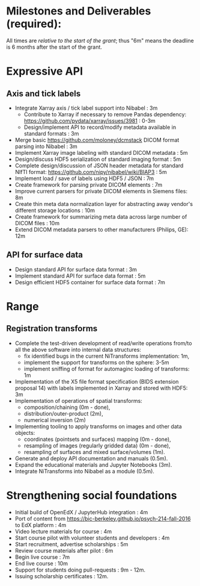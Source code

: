 # Milestones and Deliverables (required):

<!---
> List expected milestones and deliverables, and their expected timeline. Be
> specific and include (where possible) any goals for metrics the software
> project(s) are expected to reach upon completion of the grant (maximum of 500
> words)
-->

All times are *relative to the start of the grant*; thus "6m" means the deadline is 6 months after the start of the grant.

Expressive API
==============

Axis and tick labels
--------------------

* Integrate Xarray axis / tick label support into Nibabel : 3m
  * Contribute to Xarray if necessary to remove Pandas dependency:
    https://github.com/pydata/xarray/issues/3981 : 0-3m
  * Design/implement API to record/modify metadata available in standard
    formats : 3m
* Merge basic https://github.com/moloney/dcmstack DICOM format parsing into
  Nibabel : 3m
* Implement Xarray image labeling with standard DICOM metadata : 5m
* Design/discuss HDF5 serialization of standard imaging format : 5m
* Complete design/discussion of JSON header metadata for standard NIfTI
  format: https://github.com/nipy/nibabel/wiki/BIAP3 : 5m
* Implement load / save of labels using HDF5 / JSON : 7m
* Create framework for parsing private DICOM elements : 7m
* Improve current parsers for private DICOM elements in Siemens files: 8m
* Create thin meta data normalization layer for abstracting away vendor's
  different storage locations : 10m
* Create framework for summarizing meta data across large number of DICOM
  files : 10m
* Extend DICOM metadata parsers to other manufacturers (Philips, GE): 12m

API for surface data
--------------------

* Design standard API for surface data format : 3m
* Implement standard API for surface data format : 5m
* Design efficient HDF5 container for surface data format : 7m

Range
=====

Registration transforms
-----------------------

* Complete the test-driven development of read/write operations from/to all
  the above software into internal data structures:
    * fix identified bugs in the current NiTransforms implementation: 1m,
    * implement the support for transforms on the sphere: 3-5m
    * implement sniffing of format for automaginc loading of transforms: 1m
* Implementation of the X5 file format specification (BIDS extension proposal 14)
  with labels implemented in Xarray and stored with HDF5: 3m
* Implementation of operations of spatial transforms:
    * composition/chaining (0m - done),
    * distribution/outer-product (2m),
    * numerical inversion (2m)
* Implementing tooling to apply transforms on images and other data objects:
    * coordinates (pointsets and surfaces) mapping (0m - done),
    * resampling of images (regularly gridded data) (0m - done), <!-- it would be interesting to consider resampling of parcellations, and also, 4D splines - neither are available in scipy to the best of my knowledge -->
    * resampling of surfaces and mixed surface/volumes (1m).
* Generate and deploy API documentation and manuals (0.5m).
* Expand the educational materials and Jupyter Notebooks (3m).
* Integrate NiTransforms into Nibabel as a module (0.5m).

Strengthening social foundations
================================

* Initial build of OpenEdX / JupyterHub integration : 4m
* Port of content from https://bic-berkeley.github.io/psych-214-fall-2016 to
  EdX platform : 4m
* Video lecture materials for course : 4m
* Start course pilot with volunteer students and developers : 4m
* Start recruitment, advertise scholarships : 5m
* Review course materials after pilot : 6m
* Begin live course : 7m
* End live course : 10m
* Support for students doing pull-requests : 9m - 12m.
* Issuing scholarship certificates : 12m.
